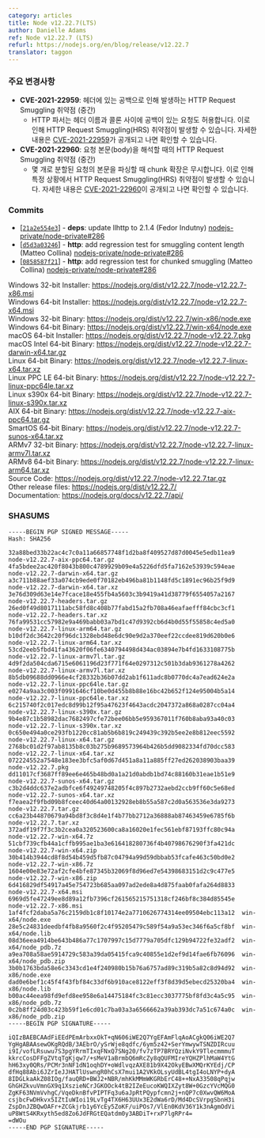 ```yaml
---
category: articles
title: Node v12.22.7(LTS)
author: Danielle Adams
ref: Node v12.22.7 (LTS)
refurl: https://nodejs.org/en/blog/release/v12.22.7
translator: taggon
---
```


<!--
### Notable changes

* **CVE-2021-22959**: HTTP Request Smuggling due to spaced in headers (Medium)
  * The http parser accepts requests with a space (SP) right after the header name before the colon. This can lead to HTTP Request Smuggling (HRS). More details will be available at [CVE-2021-22959](https://cve.mitre.org/cgi-bin/cvename.cgi?name=CVE-2021-22959) after publication.
* **CVE-2021-22960**: HTTP Request Smuggling when parsing the body (Medium)
  * The parse ignores chunk extensions when parsing the body of chunked requests. This leads to HTTP Request Smuggling (HRS) under certain conditions. More details will be available at [CVE-2021-22960](https://cve.mitre.org/cgi-bin/cvename.cgi?name=CVE-2021-22960) after publication.
-->
### 주요 변경사항

* **CVE-2021-22959**: 헤더에 있는 공백으로 인해 발생하는 HTTP Request Smuggling 취약점 (중간)
  * HTTP 파서는 헤더 이름과 콜론 사이에 공백이 있는 요청도 허용합니다. 이로 인해 HTTP Request Smuggling(HRS) 취약점이 발생할 수 있습니다. 자세한 내용은 [CVE-2021-22959](https://cve.mitre.org/cgi-bin/cvename.cgi?name=CVE-2021-22959)가 공개되고 나면 확인할 수 있습니다.
* **CVE-2021-22960**: 요청 본문(body)을 해석할 때의 HTTP Request Smuggling 취약점 (중간)
  * 몇 개로 분할된 요청의 본문을 파싱할 때 chunk 확장은 무시합니다. 이로 인해 특정 상황에서 HTTP Request Smuggling(HRS) 취약점이 발생할 수 있습니다. 자세한 내용은 [CVE-2021-22960](https://cve.mitre.org/cgi-bin/cvename.cgi?name=CVE-2021-22960)이 공개되고 나면 확인할 수 있습니다.

### Commits

* [[`21a2e554e3`](https://github.com/nodejs/node/commit/21a2e554e3)] - **deps**: update llhttp to 2.1.4 (Fedor Indutny) [nodejs-private/node-private#286](https://github.com/nodejs-private/node-private/pull/286)
* [[`d5d3a03246`](https://github.com/nodejs/node/commit/d5d3a03246)] - **http**: add regression test for smuggling content length (Matteo Collina) [nodejs-private/node-private#286](https://github.com/nodejs-private/node-private/pull/286)
* [[`0858587f21`](https://github.com/nodejs/node/commit/0858587f21)] - **http**: add regression test for chunked smuggling (Matteo Collina) [nodejs-private/node-private#286](https://github.com/nodejs-private/node-private/pull/286)

Windows 32-bit Installer: https://nodejs.org/dist/v12.22.7/node-v12.22.7-x86.msi<br>
Windows 64-bit Installer: https://nodejs.org/dist/v12.22.7/node-v12.22.7-x64.msi<br>
Windows 32-bit Binary: https://nodejs.org/dist/v12.22.7/win-x86/node.exe<br>
Windows 64-bit Binary: https://nodejs.org/dist/v12.22.7/win-x64/node.exe<br>
macOS 64-bit Installer: https://nodejs.org/dist/v12.22.7/node-v12.22.7.pkg<br>
macOS Intel 64-bit Binary: https://nodejs.org/dist/v12.22.7/node-v12.22.7-darwin-x64.tar.gz<br>
Linux 64-bit Binary: https://nodejs.org/dist/v12.22.7/node-v12.22.7-linux-x64.tar.xz<br>
Linux PPC LE 64-bit Binary: https://nodejs.org/dist/v12.22.7/node-v12.22.7-linux-ppc64le.tar.xz<br>
Linux s390x 64-bit Binary: https://nodejs.org/dist/v12.22.7/node-v12.22.7-linux-s390x.tar.xz<br>
AIX 64-bit Binary: https://nodejs.org/dist/v12.22.7/node-v12.22.7-aix-ppc64.tar.gz<br>
SmartOS 64-bit Binary: https://nodejs.org/dist/v12.22.7/node-v12.22.7-sunos-x64.tar.xz<br>
ARMv7 32-bit Binary: https://nodejs.org/dist/v12.22.7/node-v12.22.7-linux-armv7l.tar.xz<br>
ARMv8 64-bit Binary: https://nodejs.org/dist/v12.22.7/node-v12.22.7-linux-arm64.tar.xz<br>
Source Code: https://nodejs.org/dist/v12.22.7/node-v12.22.7.tar.gz<br>
Other release files: https://nodejs.org/dist/v12.22.7/<br>
Documentation: https://nodejs.org/docs/v12.22.7/api/

### SHASUMS

```
-----BEGIN PGP SIGNED MESSAGE-----
Hash: SHA256

32a88bed33b22ac4c7c0a11a66857748f1d2ba8f409527d87d0045e5edb11ea9  node-v12.22.7-aix-ppc64.tar.gz
4fa5bdee2ac420f8043b800c4789929b09e4a5226dfd5fa7162e53939c594eae  node-v12.22.7-darwin-x64.tar.gz
a3c711b88aef33a074cb9ede0f70182eb496ba81b1148fd5c1891ec96b25f9d9  node-v12.22.7-darwin-x64.tar.xz
3e76d309d63e14e7fcace18e455fb4a5603c3b9419a41d38779f6554057a2167  node-v12.22.7-headers.tar.gz
26ed0f49d8017111abc58fd8c408b77fabd15a2fb708a46eafaefff84cbc3cf1  node-v12.22.7-headers.tar.xz
76fa99531cc57982e9a469babb03a7bd1c47d9392cb6d4b0d55f55858c4ed5a0  node-v12.22.7-linux-arm64.tar.gz
b10df2dc3642c20f96dc1328ebd48e6dc90e9d2a370eef22ccdee819d620b0e6  node-v12.22.7-linux-arm64.tar.xz
53cd2eeb5fbd41fa43620f06fe6340794498d434ac03894e7b4fd1633108775b  node-v12.22.7-linux-armv7l.tar.gz
4d9f2da504cda6715e6061196d23f771f64e0297312c501b3dab9361278a4262  node-v12.22.7-linux-armv7l.tar.xz
8b5db09688dd0966e4cf28332b36b07dd2ab1f611adc8b0770dc4a7ead624e2a  node-v12.22.7-linux-ppc64le.tar.gz
e0274a9aa3c003f0991646cf10be0d455b8b88e16bc42b652f124e95004b5a14  node-v12.22.7-linux-ppc64le.tar.xz
6c215740f2c017edc8d99b12f95a47623f4643acdc2047372a868a0287cc04a4  node-v12.22.7-linux-s390x.tar.gz
9b4e87c1b58982dac7682497cfe72bee06bb5e959367011f760b8aba93a40c03  node-v12.22.7-linux-s390x.tar.xz
0c650e494a0ce293fb1220cc81ab5b6b819c249439c392b5ee2e8b812eec5592  node-v12.22.7-linux-x64.tar.gz
2768bc01d2f97ab8135b8c03b275b9689573964b426b5dd9082334fd70dcc583  node-v12.22.7-linux-x64.tar.xz
072224552a7548e183ee3bfc5af0d67d451a8a11a885ff27ed262038903baa39  node-v12.22.7.pkg
dd11017cf3687ff89ee6e465b48bd0a1a21d0abdb1bd74c88160b31eae1b51e9  node-v12.22.7-sunos-x64.tar.gz
c3b2d4ddc637e2adbfce6f49249748205f4c897b2732aebd2ccb9ff60c5e68ed  node-v12.22.7-sunos-x64.tar.xz
f7eaea2f9fbd09b8fceec40d64a00132928eb8b55a587c2d0a563536e3da9273  node-v12.22.7.tar.gz
cc6a23b44870679a94bd8f3c8d4e1f4b77bb2712a36888ab87463459e6785f6b  node-v12.22.7.tar.xz
372adf19f7f3c3b2cea0a320523600ca8a16020e1fec561ebf87193ffc80c94a  node-v12.22.7-win-x64.7z
51cbf739cfb44a1cffb995ae1ba3e616418280736f4b40798676290f3fa421dc  node-v12.22.7-win-x64.zip
30b414b3944cd8f8d54b459d5fb87c04794a99d59dbbab53fcafe463c50bd0e2  node-v12.22.7-win-x86.7z
1604e00e83e72af2cfe4bfe87345b32069f8d96ed7e54398683151d2c9c477e5  node-v12.22.7-win-x86.zip
6d416829df54917a45e754723b685aa097ad2ede8a4d875faab0fafa264d8833  node-v12.22.7-x64.msi
6969d5fe47249ee8d89a12fb7396cf261565215751318cf246bf8c384d85545e  node-v12.22.7-x86.msi
1af4fcf2daba5a76c2159db1c8f10174e2a7710626774314ee09504ebc113a12  win-x64/node.exe
28e5c24831deedbf4fb8a9560f2c4f95205479c589f54a9a53ec346f6a5cf8bf  win-x64/node.lib
08d36eea4914be643b486a77c1707997c15d7779a705dfc129b94722fe32adf2  win-x64/node_pdb.7z
a9ea708a58ae5914729c583a39da05415fca9c40855e1d2ef9d14fae6fb76096  win-x64/node_pdb.zip
3b0b1763bda58e6c3343cd1e4f240980b15b76a6757ad89c319b5a82c8d94d92  win-x86/node.exe
dad0e6bef1c45f4f43fbf84c33df6b910ace8122eff3f8d39d5ebecd25320ba4  win-x86/node.lib
b00ac44eea98fd9efd8ee958e6a14475184fc3c81ecc3037775bf8fd3c4a5c95  win-x86/node_pdb.7z
0c2b8ff24d03c423b59f1e6cd01c7ba03a3a6566662a39ab393dc7a51c674a0c  win-x86/node_pdb.zip
-----BEGIN PGP SIGNATURE-----

iQIzBAEBCAAdFiEEdPEmArbxxOkT+qN606iWE2Q7YgEFAmFlqAoACgkQ06iWE2Q7
YgHgABAAsewOKgRQdB/3AEbrO/ySrWje8qdfc/6ym5z42+SerYmwywTSNZDIRcuu
i9I/vofLRsuwu7S3pgYRrmTIxqFNxQ7SNg20/fv7zTP7BRYQziNvkY9TlecmmmuT
kkrcCosDFFgZVtqTgKjqw7/+sMeV1aBrmbQ6mRcZy8qQUFMIreYQHZPlhMaW4YtG
hH63xy0QRs/PCMr3nNF1dN1oqhDY+oWdlvqzAXE81b9X42OkyEBwXMQrKYEdj/CP
dfHq88Abi6JZrIeJJHATlUswngR0hCsX7mui1A2VKkOLsyUdBL4tgI4oLNYP+dyA
8IDGLkaAkZ08IOg/fauQRD+BWJ2+NBR/mhKkMMmWKGRbErC48++NxA33508qPqjw
GhGHZkvuVmnGX9q1XszieNCrJGKOOck4tB2IZeEucoKWQIXZyt8W+0GzcYVcMQG0
ZgKF63NVmVvhgC/VqeDknBfvPIPTFq3u6aJpRtPQypfcmn2j+nQP7c0XwvQW6MoA
csjbcFwDHkvx5IZtIuWIoi19LvTg4TX6H63UUx3E2dWa6rD/Md4DcSVrpgSbnH3i
ZspDnJZBQwOAFr+ZCGkjrb1y6YcEy5ZoKF/uiPOs7/VlEn0KdV36Y1k3nAgmOdVi
uP8WtS4KRxyth5ed8Zo6JdFRGtEQatdm0y3ABDiT+rxP7lgRPr4=
=dWOu
-----END PGP SIGNATURE-----

```